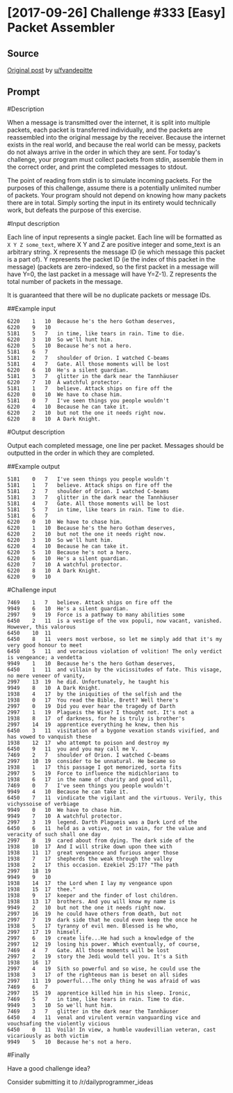 # [2017-09-26] Challenge #333 [Easy] Packet Assembler

## Source

[Original post](https://old.reddit.com/r/dailyprogrammer/comments/72ivih/20170926_challenge_333_easy_packet_assembler/) by [u/fvandepitte](https://old.reddit.com/user/fvandepitte)

## Prompt

#Description

When a message is transmitted over the internet, it is split into multiple packets, each packet is transferred individually, and the packets are reassembled into the original message by the receiver. Because the internet exists in the real world, and because the real world can be messy, packets do not always arrive in the order in which they are sent. For today's challenge, your program must collect packets from stdin, assemble them in the correct order, and print the completed messages to stdout.

The point of reading from stdin is to simulate incoming packets. For the purposes of this challenge, assume there is a potentially unlimited number of packets. Your program should not depend on knowing how many packets there are in total. Simply sorting the input in its entirety would technically work, but defeats the purpose of this exercise.

#Input description

Each line of input represents a single packet. Each line will be formatted as `X Y Z some_text`, where X Y and Z are positive integer and some_text is an arbitrary string. X represents the message ID (ie which message this packet is a part of). Y represents the packet ID (ie the index of this packet in the message) (packets are zero-indexed, so the first packet in a message will have Y=0, the last packet in a message will have Y=Z-1). Z represents the total number of packets in the message.

It is guaranteed that there will be no duplicate packets or message IDs.

##Example input

    6220	1	10	Because he's the hero Gotham deserves,
    6220	9	10
    5181	5	7	in time, like tears in rain. Time to die.
    6220	3	10	So we'll hunt him.
    6220	5	10	Because he's not a hero.
    5181	6	7
    5181	2	7	shoulder of Orion. I watched C-beams
    5181	4	7	Gate. All those moments will be lost
    6220	6	10	He's a silent guardian.
    5181	3	7	glitter in the dark near the Tannhäuser
    6220	7	10	A watchful protector.
    5181	1	7	believe. Attack ships on fire off the
    6220	0	10	We have to chase him.
    5181	0	7	I've seen things you people wouldn't
    6220	4	10	Because he can take it.
    6220	2	10	but not the one it needs right now.
    6220	8	10	A Dark Knight.

#Output description

Output each completed message, one line per packet. Messages should be outputted in the order in which they are completed.

##Example output

    5181	0	7	I've seen things you people wouldn't
    5181	1	7	believe. Attack ships on fire off the
    5181	2	7	shoulder of Orion. I watched C-beams
    5181	3	7	glitter in the dark near the Tannhäuser
    5181	4	7	Gate. All those moments will be lost
    5181	5	7	in time, like tears in rain. Time to die.
    5181	6	7
    6220	0	10	We have to chase him.
    6220	1	10	Because he's the hero Gotham deserves,
    6220	2	10	but not the one it needs right now.
    6220	3	10	So we'll hunt him.
    6220	4	10	Because he can take it.
    6220	5	10	Because he's not a hero.
    6220	6	10	He's a silent guardian.
    6220	7	10	A watchful protector.
    6220	8	10	A Dark Knight.
    6220	9	10

#Challenge input

    7469	1	7	believe. Attack ships on fire off the
    9949	6	10	He's a silent guardian.
    2997	9	19	Force is a pathway to many abilities some
    6450	2	11	is a vestige of the vox populi, now vacant, vanished. However, this valorous
    6450	10	11
    6450	8	11	veers most verbose, so let me simply add that it's my very good honour to meet
    6450	5	11	and voracious violation of volition! The only verdict is vengeance; a vendetta
    9949	1	10	Because he's the hero Gotham deserves,
    6450	1	11	and villain by the vicissitudes of fate. This visage, no mere veneer of vanity,
    2997	13	19	he did. Unfortunately, he taught his
    9949	8	10	A Dark Knight.
    1938	4	17	by the iniquities of the selfish and the
    1938	0	17	You read the Bible, Brett? Well there's
    2997	0	19	Did you ever hear the tragedy of Darth
    2997	1	19	Plagueis the Wise? I thought not. It's not a
    1938	8	17	of darkness, for he is truly is brother's
    2997	14	19	apprentice everything he knew, then his
    6450	3	11	visitation of a bygone vexation stands vivified, and has vowed to vanquish these
    1938	12	17	who attempt to poison and destroy my
    6450	9	11	you and you may call me V.
    7469	2	7	shoulder of Orion. I watched C-beams
    2997	10	19	consider to be unnatural. He became so
    1938	1	17	this passage I got memorized, sorta fits
    2997	5	19	Force to influence the midichlorians to
    1938	6	17	in the name of charity and good will,
    7469	0	7	I've seen things you people wouldn't
    9949	4	10	Because he can take it.
    6450	7	11	vindicate the vigilant and the virtuous. Verily, this vichyssoise of verbiage
    9949	0	10	We have to chase him.
    9949	7	10	A watchful protector.
    2997	3	19	legend. Darth Plagueis was a Dark Lord of the
    6450	6	11	held as a votive, not in vain, for the value and veracity of such shall one day
    2997	8	19	cared about from dying. The dark side of the
    1938	10	17	And I will strike down upon thee with
    1938	11	17	great vengeance and furious anger those
    1938	7	17	shepherds the weak through the valley
    1938	2	17	this occasion. Ezekiel 25:17? "The path
    2997	18	19
    9949	9	10
    1938	14	17	the Lord when I lay my vengeance upon
    1938	15	17	thee."
    1938	9	17	keeper and the finder of lost children.
    1938	13	17	brothers. And you will know my name is
    9949	2	10	but not the one it needs right now.
    2997	16	19	he could have others from death, but not
    2997	7	19	dark side that he could even keep the once he
    1938	5	17	tyranny of evil men. Blessed is he who,
    2997	17	19	himself.
    2997	6	19	create life...He had such a knowledge of the
    2997	12	19	losing his power. Which eventually, of course,
    7469	4	7	Gate. All those moments will be lost
    2997	2	19	story the Jedi would tell you. It's a Sith
    1938	16	17
    2997	4	19	Sith so powerful and so wise, he could use the
    1938	3	17	of the righteous man is beset on all sides
    2997	11	19	powerful...The only thing he was afraid of was
    7469	6	7
    2997	15	19	apprentice killed him in his sleep. Ironic,
    7469	5	7	in time, like tears in rain. Time to die.
    9949	3	10	So we'll hunt him.
    7469	3	7	glitter in the dark near the Tannhäuser
    6450	4	11	venal and virulent vermin vanguarding vice and vouchsafing the violently vicious
    6450	0	11	Voilà! In view, a humble vaudevillian veteran, cast vicariously as both victim
    9949	5	10	Because he's not a hero.

#Finally

Have a good challenge idea?

Consider submitting it to /r/dailyprogrammer_ideas
